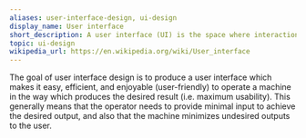 ```yaml
---
aliases: user-interface-design, ui-design
display_name: User interface
short_description: A user interface (UI) is the space where interactions between humans and machines occur.
topic: ui-design
wikipedia_url: https://en.wikipedia.org/wiki/User_interface
---
```

The goal of user interface design is to produce a user interface which makes it easy, efficient, and enjoyable (user-friendly) to operate a machine in the way which produces the desired result (i.e. maximum usability). This generally means that the operator needs to provide minimal input to achieve the desired output, and also that the machine minimizes undesired outputs to the user.
